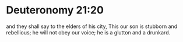 # Deuteronomy 21:20

and they shall say to the elders of his city, This our son is stubborn and rebellious; he will not obey our voice; he is a glutton and a drunkard.
